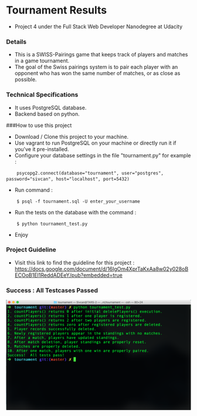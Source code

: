 # Tournament Results

- Project 4  under the Full Stack Web Developer Nanodegree at Udacity

### Details
- This is a SWISS-Pairings game that keeps track of players and matches in a game tournament.
- The goal of the Swiss pairings system is to pair each player with an opponent who has won the same number of matches, or as close as possible.

### Technical Specifications
- It uses PostgreSQL database.
- Backend based on python. 

###How to use this project
- Download / Clone this project to your machine.
- Use vagrant to run PostgreSQL on your machine or directly run it if you've it pre-installed.
- Configure your database settings in the file "tournament.py" for example :
```
    psycopg2.connect(database="tournament", user="postgres", password="sivcan", host="localhost", port=5432)    
```
- Run command : 
```shell
    $ psql -f tournament.sql -U enter_your_username
```
- Run the tests on the database with the command : 
```shell
    $ python tournament_test.py
```
- Enjoy


### Project Guideline 
- Visit this link to find the guideline for this project : https://docs.google.com/document/d/16IgOm4XprTaKxAa8w02y028oBECOoB1EI1ReddADEeY/pub?embedded=true

### Success : All Testcases Passed 

![test-case-screenshot](https://github.com/sivcan/Tournament-Results/blob/master/images/results.png)

